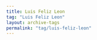 ```yaml
---
title: Luis Feliz Leon
tag: "Luis Feliz Leon"
layout: archive-tags
permalink: "tag/luis-feliz-leon"
---
```

